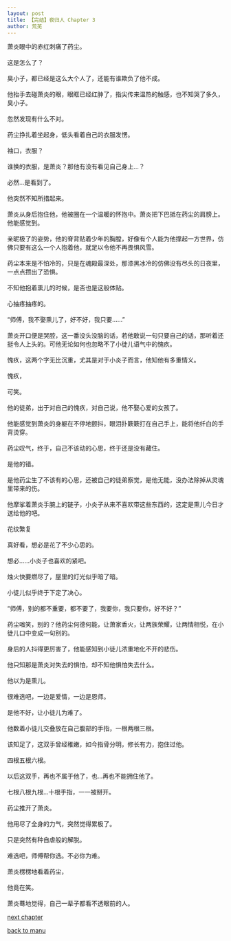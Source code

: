 ```yaml
---
layout: post
title: 【完结】夜归人 Chapter 3
author: 荒芜
---
```




萧炎眼中的赤红刺痛了药尘。<br><br>这是怎么了？<br><br>臭小子，都已经是这么大个人了，还能有谁欺负了他不成。<br><br>他抬手去碰萧炎的眼，眼眶已经红肿了，指尖传来温热的触感，也不知哭了多久，臭小子。<br><br>忽然发现有什么不对。<br><br>药尘挣扎着坐起身，低头看着自己的衣服发愣。<br><br>袖口，衣服？<br><br>谁换的衣服，是萧炎？那他有没有看见自己身上…？<br><br>必然…是看到了。<br><br>他突然不知所措起来。<br><br>萧炎从身后抱住他，他被圈在一个温暖的怀抱中。萧炎把下巴抵在药尘的肩膀上。他能感觉到。<br><br>亲昵极了的姿势，他的脊背贴着少年的胸膛，好像有个人能为他撑起一方世界，仿佛只要有这么一个人抱着他，就足以令他不再畏惧风雪。<br><br>药尘本来是不怕冷的，只是在魂殿最深处，那漆黑冰冷的仿佛没有尽头的日夜里，一点点攒出了恐惧。<br><br>不知他抱着熏儿的时候，是否也是这般体贴。<br><br>心抽疼抽疼的。<br><br>“师傅，我不娶熏儿了，好不好，我只要……”<br><br>萧炎开口便是哭腔，这一番没头没脑的话，若他敢说一句只要自己的话，那听着还挺令人上头的。可他无论如何也忽略不了小徒儿语气中的愧疚。<br><br>愧疚，这两个字无比沉重，尤其是对于小炎子而言，他知他有多重情义。<br><br>愧疚，<br><br>可笑。<br><br>他的徒弟，出于对自己的愧疚，对自己说，他不娶心爱的女孩了。<br><br>他能感觉到萧炎的身躯在不停地颤抖，眼泪扑簌簌打在自己手上，能将他纤白的手背烫穿。<br><br>药尘叹气，终于，自己不该动的心思，终于还是没有藏住。<br><br>是他的错。<br><br>是他药尘生了不该有的心思，还被自己的徒弟察觉，是他无能，没办法除掉从灵魂里带来的伤。<br><br>他摩挲着萧炎手腕上的链子，小炎子从来不喜欢带这些东西的，这定是熏儿今日才送给他的吧。<br><br>花纹繁复<br><br>真好看，想必是花了不少心思的。<br><br>想必……小炎子也喜欢的紧吧。<br><br>烛火快要燃尽了，屋里的灯光似乎暗了暗。<br><br>小徒儿似乎终于下定了决心。<br><br>“师傅，别的都不重要，都不要了，我要你，我只要你，好不好？”<br><br>药尘嗤笑，别的？他药尘何德何能，让萧家香火，让两族荣耀，让两情相悦，在小徒儿口中变成一句别的。<br><br>身后的人抖得更厉害了，他能感知到小徒儿浓重地化不开的悲伤。<br><br>他只知那是萧炎对失去的惧怕，却不知他惧怕失去什么。<br><br>他以为是熏儿。<br><br>很难选吧，一边是爱情，一边是恩师。<br><br>是他不好，让小徒儿为难了。<br><br>他数着小徒儿交叠放在自己腹部的手指，一根两根三根。<br><br>该知足了，这双手曾经稚嫩，如今指骨分明，修长有力，抱住过他。<br><br>四根五根六根。<br><br>以后这双手，再也不属于他了，也…再也不能拥住他了。<br><br>七根八根九根…十根手指，一一被掰开。<br><br>药尘推开了萧炎。<br><br>他用尽了全身的力气，突然觉得累极了。<br><br>只是突然有种自虐般的解脱。<br><br>难选吧，师傅帮你选。不必你为难。<br><br>萧炎楞楞地看着药尘，<br><br>他竟在笑。<br><br>萧炎蓦地觉得，自己一辈子都看不透眼前的人。

[next chapter](https://allforyanchen.github.io/2020/07/19/post-36-chapter-4.html)

[back to manu](https://allforyanchen.github.io/2020/07/19/post-36.html)
